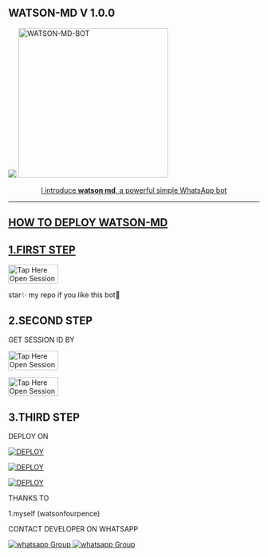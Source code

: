 ## WATSON-MD V 1.0.0
 <a href="https://github.com/DenverCoder1/readme-typing-svg"><img src="https://readme-typing-svg.herokuapp.com?font=Time+New+Roman&color=red&size=25&center=true&vCenter=true&width=600&height=100&lines=I'm+Watson+md+Created+by+watsonfourpence.&heart;++;Self-taught+Back-Created+By,; watson+xd+Am+The,;Best+Is+Bot+For+You+To,;Deploy..<3"></a>
 <a href="https://chat.whatsapp.com/E0a2bl9wHYlCHuL35WBR88">
 <img alt="WATSON-MD-BOT" height="300" src="https://telegra.ph/file/b7ae2db82899be94fb9c0.jpg">
  
</h1> 
<p align="center">l introduce <b>watson md</b>, a powerful simple WhatsApp bot </p>


    
 
 



---





## HOW TO DEPLOY WATSON-MD


## 1.FIRST STEP 


<a href="https://github.com/knight-md1/Watson-xd/fork"><img title="Tap Here Open Session Site" src="https://img.shields.io/badge/FORK THIS REPO-h?color=red&style=for-the-badge&logo=msi" width="100" height="38.45"/></a></p>

star✨ my repo if you like this bot🤖


## 2.SECOND STEP 


 GET SESSION ID BY
 

<a href="https://joelsession1-4a8c04ad2935.herokuapp.com/qr"><img title="Tap Here Open Session Site" src="https://img.shields.io/badge/QR CODE-h?color=red&style=for-the-badge&logo=msi" width="100" height="38.45"/></a></p>

 

<a href="https://joelsession1-4a8c04ad2935.herokuapp.com/pair"><img title="Tap Here Open Session Site" src="https://img.shields.io/badge/PAIRING CODE-h?color=red&style=for-the-badge&logo=msi" width="100" height="38.45"/></a></p>


## 3.THIRD STEP 


DEPLOY ON 

<a
      href='https://dashboard.heroku.com/new?template=https://github.com/knight-md1/Watson-xd/tree/main' target="_blank"><img alt='DEPLOY' src='https://img.shields.io/badge/-H EROKU-purple?style=for-the-badge&logo=heroku&logoColor=white'/></a>


 
<a href='https://telegra.ph/file/0c439ed8471e41499854d.jpg' target="_blank"><img alt='DEPLOY' src='https://img.shields.io/badge/- RAILWAY -purple?style=for-the-badge&logo=railway&logoColor=white'/></a>


<a href='https://telegra.ph/file/0c439ed8471e41499854d.jpg' target="_blank"><img alt='DEPLOY' src='https://img.shields.io/badge/-   K O Y E B  -red?style=for-the-badge&logo=koyeb&logoColor=white'/></a>




THANKS TO 

1.myself (watsonfourpence)




CONTACT DEVELOPER ON WHATSAPP 

<a href="https://wa.me263781330745" target="_blank">
    <img alt="whatsapp Group" src="https://img.shields.io/badge/ joel tech contact -25D366?style=for-the-badge&logo=whatsapp&logoColor=white" />


  
 
<a href="https://whatsapp.com/channel/0029VajjzuB9sBI890YffB1b" target="_blank">
    <img alt="whatsapp Group" src="https://img.shields.io/badge/ WATSON  MD   CHANNEL -25D366?style=for-the-badge&logo=whatsapp&logoColor=white" />

